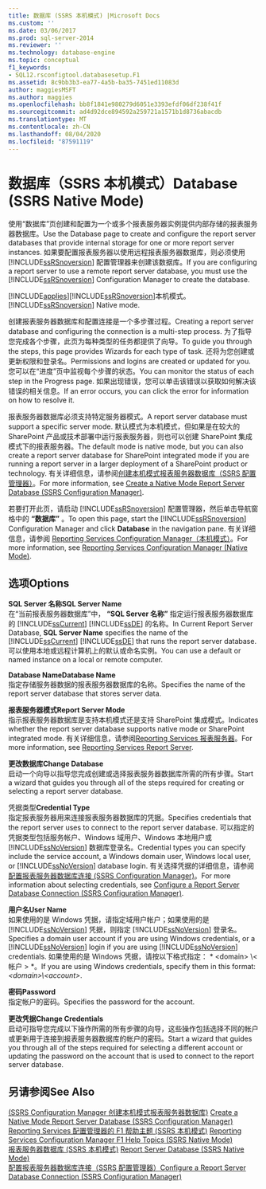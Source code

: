 ```yaml
---
title: 数据库 (SSRS 本机模式) |Microsoft Docs
ms.custom: ''
ms.date: 03/06/2017
ms.prod: sql-server-2014
ms.reviewer: ''
ms.technology: database-engine
ms.topic: conceptual
f1_keywords:
- SQL12.rsconfigtool.databasesetup.F1
ms.assetid: 8c9bb3b3-ea77-4a5b-ba35-7451ed11083d
author: maggiesMSFT
ms.author: maggies
ms.openlocfilehash: bb8f1841e980279d6051e3393efdf06df238f41f
ms.sourcegitcommit: ad4d92dce894592a259721a1571b1d8736abacdb
ms.translationtype: MT
ms.contentlocale: zh-CN
ms.lasthandoff: 08/04/2020
ms.locfileid: "87591119"
---
```

# <a name="database-ssrs-native-mode"></a><span data-ttu-id="de4d2-102">数据库（SSRS 本机模式）</span><span class="sxs-lookup"><span data-stu-id="de4d2-102">Database (SSRS Native Mode)</span></span>
  <span data-ttu-id="de4d2-103">使用“数据库”页创建和配置为一个或多个报表服务器实例提供内部存储的报表服务器数据库。</span><span class="sxs-lookup"><span data-stu-id="de4d2-103">Use the Database page to create and configure the report server databases that provide internal storage for one or more report server instances.</span></span> <span data-ttu-id="de4d2-104">如果要配置报表服务器以使用远程报表服务器数据库，则必须使用 [!INCLUDE[ssRSnoversion](../../includes/ssrsnoversion-md.md)] 配置管理器来创建该数据库。</span><span class="sxs-lookup"><span data-stu-id="de4d2-104">If you are configuring a report server to use a remote report server database, you must use the [!INCLUDE[ssRSnoversion](../../includes/ssrsnoversion-md.md)] Configuration Manager to create the database.</span></span>  
  
 [!INCLUDE[applies](../../includes/applies-md.md)]<span data-ttu-id="de4d2-105">[!INCLUDE[ssRSnoversion](../../includes/ssrsnoversion-md.md)]本机模式。</span><span class="sxs-lookup"><span data-stu-id="de4d2-105">[!INCLUDE[ssRSnoversion](../../includes/ssrsnoversion-md.md)] Native mode.</span></span>  
  
 <span data-ttu-id="de4d2-106">创建报表服务器数据库和配置连接是一个多步骤过程。</span><span class="sxs-lookup"><span data-stu-id="de4d2-106">Creating a report server database and configuring the connection is a multi-step process.</span></span> <span data-ttu-id="de4d2-107">为了指导您完成各个步骤，此页为每种类型的任务都提供了向导。</span><span class="sxs-lookup"><span data-stu-id="de4d2-107">To guide you through the steps, this page provides Wizards for each type of task.</span></span> <span data-ttu-id="de4d2-108">还将为您创建或更新权限和登录名。</span><span class="sxs-lookup"><span data-stu-id="de4d2-108">Permissions and logins are created or updated for you.</span></span> <span data-ttu-id="de4d2-109">您可以在“进度”页中监视每个步骤的状态。</span><span class="sxs-lookup"><span data-stu-id="de4d2-109">You can monitor the status of each step in the Progress page.</span></span> <span data-ttu-id="de4d2-110">如果出现错误，您可以单击该错误以获取如何解决该错误的相关信息。</span><span class="sxs-lookup"><span data-stu-id="de4d2-110">If an error occurs, you can click the error for information on how to resolve it.</span></span>  
  
 <span data-ttu-id="de4d2-111">报表服务器数据库必须支持特定服务器模式。</span><span class="sxs-lookup"><span data-stu-id="de4d2-111">A report server database must support a specific server mode.</span></span> <span data-ttu-id="de4d2-112">默认模式为本机模式，但如果是在较大的 SharePoint 产品或技术部署中运行报表服务器，则也可以创建 SharePoint 集成模式下的报表服务器。</span><span class="sxs-lookup"><span data-stu-id="de4d2-112">The default mode is native mode, but you can also create a report server database for SharePoint integrated mode if you are running a report server in a larger deployment of a SharePoint product or technology.</span></span> <span data-ttu-id="de4d2-113">有关详细信息，请参阅[创建本机模式报表服务器数据库（SSRS 配置管理器）](../../reporting-services/install-windows/ssrs-report-server-create-a-native-mode-report-server-database.md)。</span><span class="sxs-lookup"><span data-stu-id="de4d2-113">For more information, see [Create a Native Mode Report Server Database  &#40;SSRS Configuration Manager&#41;](../../reporting-services/install-windows/ssrs-report-server-create-a-native-mode-report-server-database.md).</span></span>  
  
 <span data-ttu-id="de4d2-114">若要打开此页，请启动 [!INCLUDE[ssRSnoversion](../../includes/ssrsnoversion-md.md)] 配置管理器，然后单击导航窗格中的 **“数据库”** 。</span><span class="sxs-lookup"><span data-stu-id="de4d2-114">To open this page, start the [!INCLUDE[ssRSnoversion](../../includes/ssrsnoversion-md.md)] Configuration Manager and click **Database** in the navigation pane.</span></span> <span data-ttu-id="de4d2-115">有关详细信息，请参阅 [Reporting Services Configuration Manager（本机模式）](../../../2014/sql-server/install/reporting-services-configuration-manager-native-mode.md)。</span><span class="sxs-lookup"><span data-stu-id="de4d2-115">For more information, see [Reporting Services Configuration Manager &#40;Native Mode&#41;](../../../2014/sql-server/install/reporting-services-configuration-manager-native-mode.md).</span></span>  
  
## <a name="options"></a><span data-ttu-id="de4d2-116">选项</span><span class="sxs-lookup"><span data-stu-id="de4d2-116">Options</span></span>  
 <span data-ttu-id="de4d2-117">**SQL Server 名称**</span><span class="sxs-lookup"><span data-stu-id="de4d2-117">**SQL Server Name**</span></span>  
 <span data-ttu-id="de4d2-118">在“当前报表服务器数据库”中， **“SQL Server 名称”** 指定运行报表服务器数据库的 [!INCLUDE[ssCurrent](../../includes/sscurrent-md.md)] [!INCLUDE[ssDE](../../includes/ssde-md.md)] 的名称。</span><span class="sxs-lookup"><span data-stu-id="de4d2-118">In Current Report Server Database, **SQL Server Name** specifies the name of the [!INCLUDE[ssCurrent](../../includes/sscurrent-md.md)] [!INCLUDE[ssDE](../../includes/ssde-md.md)] that runs the report server database.</span></span> <span data-ttu-id="de4d2-119">可以使用本地或远程计算机上的默认或命名实例。</span><span class="sxs-lookup"><span data-stu-id="de4d2-119">You can use a default or named instance on a local or remote computer.</span></span>  
  
 <span data-ttu-id="de4d2-120">**Database Name**</span><span class="sxs-lookup"><span data-stu-id="de4d2-120">**Database Name**</span></span>  
 <span data-ttu-id="de4d2-121">指定存储服务器数据的报表服务器数据库的名称。</span><span class="sxs-lookup"><span data-stu-id="de4d2-121">Specifies the name of the report server database that stores server data.</span></span>  
  
 <span data-ttu-id="de4d2-122">**报表服务器模式**</span><span class="sxs-lookup"><span data-stu-id="de4d2-122">**Report Server Mode**</span></span>  
 <span data-ttu-id="de4d2-123">指示报表服务器数据库是支持本机模式还是支持 SharePoint 集成模式。</span><span class="sxs-lookup"><span data-stu-id="de4d2-123">Indicates whether the report server database supports native mode or SharePoint integrated mode.</span></span> <span data-ttu-id="de4d2-124">有关详细信息，请参阅[Reporting Services 报表服务器](../../../2014/reporting-services/reporting-services-report-server.md)。</span><span class="sxs-lookup"><span data-stu-id="de4d2-124">For more information, see [Reporting Services Report Server](../../../2014/reporting-services/reporting-services-report-server.md).</span></span>  
  
 <span data-ttu-id="de4d2-125">**更改数据库**</span><span class="sxs-lookup"><span data-stu-id="de4d2-125">**Change Database**</span></span>  
 <span data-ttu-id="de4d2-126">启动一个向导以指导您完成创建或选择报表服务器数据库所需的所有步骤。</span><span class="sxs-lookup"><span data-stu-id="de4d2-126">Start a wizard that guides you through all of the steps required for creating or selecting a report server database.</span></span>  
  
 <span data-ttu-id="de4d2-127">凭据类型</span><span class="sxs-lookup"><span data-stu-id="de4d2-127">**Credential Type**</span></span>  
 <span data-ttu-id="de4d2-128">指定报表服务器用来连接报表服务器数据库的凭据。</span><span class="sxs-lookup"><span data-stu-id="de4d2-128">Specifies credentials that the report server uses to connect to the report server database.</span></span> <span data-ttu-id="de4d2-129">可以指定的凭据类型包括服务帐户、Windows 域用户、Windows 本地用户或 [!INCLUDE[ssNoVersion](../../includes/ssnoversion-md.md)] 数据库登录名。</span><span class="sxs-lookup"><span data-stu-id="de4d2-129">Credential types you can specify include the service account, a Windows domain user, Windows local user, or [!INCLUDE[ssNoVersion](../../includes/ssnoversion-md.md)] database login.</span></span> <span data-ttu-id="de4d2-130">有关选择凭据的详细信息，请参阅[配置报表服务器数据库连接 &#40;SSRS Configuration Manager&#41;](../../../2014/sql-server/install/configure-a-report-server-database-connection-ssrs-configuration-manager.md)。</span><span class="sxs-lookup"><span data-stu-id="de4d2-130">For more information about selecting credentials, see [Configure a Report Server Database Connection  &#40;SSRS Configuration Manager&#41;](../../../2014/sql-server/install/configure-a-report-server-database-connection-ssrs-configuration-manager.md).</span></span>  
  
 <span data-ttu-id="de4d2-131">**用户名**</span><span class="sxs-lookup"><span data-stu-id="de4d2-131">**User Name**</span></span>  
 <span data-ttu-id="de4d2-132">如果使用的是 Windows 凭据，请指定域用户帐户；如果使用的是 [!INCLUDE[ssNoVersion](../../includes/ssnoversion-md.md)] 凭据，则指定 [!INCLUDE[ssNoVersion](../../includes/ssnoversion-md.md)] 登录名。</span><span class="sxs-lookup"><span data-stu-id="de4d2-132">Specifies a domain user account if you are using Windows credentials, or a [!INCLUDE[ssNoVersion](../../includes/ssnoversion-md.md)] login if you are using [!INCLUDE[ssNoVersion](../../includes/ssnoversion-md.md)] credentials.</span></span> <span data-ttu-id="de4d2-133">如果使用的是 Windows 凭据，请按以下格式指定： \* \<domain> \\<帐户 \> \*。</span><span class="sxs-lookup"><span data-stu-id="de4d2-133">If you are using Windows credentials, specify them in this format: *\<domain>\\<account\>*.</span></span>  
  
 <span data-ttu-id="de4d2-134">**密码**</span><span class="sxs-lookup"><span data-stu-id="de4d2-134">**Password**</span></span>  
 <span data-ttu-id="de4d2-135">指定帐户的密码。</span><span class="sxs-lookup"><span data-stu-id="de4d2-135">Specifies the password for the account.</span></span>  
  
 <span data-ttu-id="de4d2-136">**更改凭据**</span><span class="sxs-lookup"><span data-stu-id="de4d2-136">**Change Credentials**</span></span>  
 <span data-ttu-id="de4d2-137">启动可指导您完成以下操作所需的所有步骤的向导，这些操作包括选择不同的帐户或更新用于连接到报表服务器数据库的帐户的密码。</span><span class="sxs-lookup"><span data-stu-id="de4d2-137">Start a wizard that guides you through all of the steps required for selecting a different account or updating the password on the account that is used to connect to the report server database.</span></span>  
  
## <a name="see-also"></a><span data-ttu-id="de4d2-138">另请参阅</span><span class="sxs-lookup"><span data-stu-id="de4d2-138">See Also</span></span>  
 <span data-ttu-id="de4d2-139">[&#40;SSRS Configuration Manager 创建本机模式报表服务器数据库&#41;](../../reporting-services/install-windows/ssrs-report-server-create-a-native-mode-report-server-database.md) </span><span class="sxs-lookup"><span data-stu-id="de4d2-139">[Create a Native Mode Report Server Database  &#40;SSRS Configuration Manager&#41;](../../reporting-services/install-windows/ssrs-report-server-create-a-native-mode-report-server-database.md) </span></span>  
 <span data-ttu-id="de4d2-140">[Reporting Services 配置管理器的 F1 帮助主题 &#40;SSRS 本机模式&#41;](../../../2014/sql-server/install/reporting-services-configuration-manager-f1-help-topics-ssrs-native-mode.md) </span><span class="sxs-lookup"><span data-stu-id="de4d2-140">[Reporting Services Configuration Manager F1 Help Topics &#40;SSRS Native Mode&#41;](../../../2014/sql-server/install/reporting-services-configuration-manager-f1-help-topics-ssrs-native-mode.md) </span></span>  
 <span data-ttu-id="de4d2-141">[报表服务器数据库 &#40;SSRS 本机模式&#41;](../../reporting-services/report-server/report-server-database-ssrs-native-mode.md) </span><span class="sxs-lookup"><span data-stu-id="de4d2-141">[Report Server Database &#40;SSRS Native Mode&#41;](../../reporting-services/report-server/report-server-database-ssrs-native-mode.md) </span></span>  
 [<span data-ttu-id="de4d2-142">配置报表服务器数据库连接（SSRS 配置管理器）</span><span class="sxs-lookup"><span data-stu-id="de4d2-142">Configure a Report Server Database Connection  &#40;SSRS Configuration Manager&#41;</span></span>](../../../2014/sql-server/install/configure-a-report-server-database-connection-ssrs-configuration-manager.md)  
  
  
